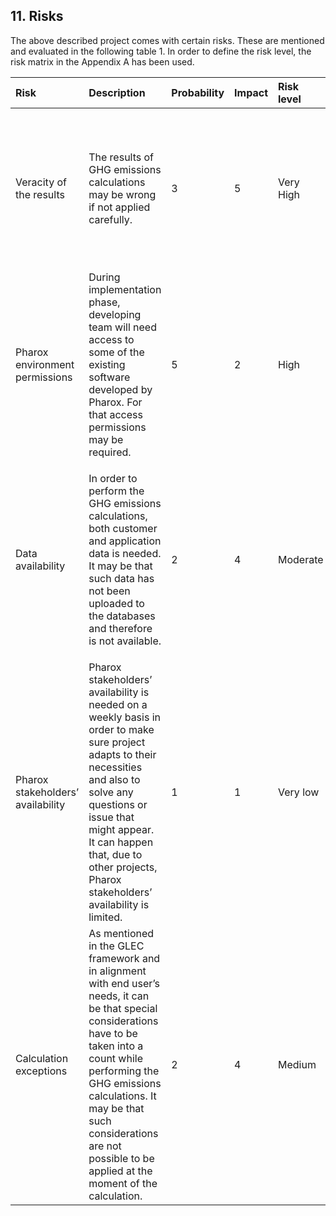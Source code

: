 ## 11. Risks
The above described project comes with certain risks. These are mentioned and evaluated in the following table 1. In order to define the risk level, the risk matrix in the Appendix A has been used.

|Risk|Description|Probability|Impact|Risk level|Countermeasures|
|:----|:----|:----|:----|:----|:----|
|Veracity of the results|The results of GHG emissions calculations may be wrong if not applied carefully.|3|5|Very High|<ul><li>Perform several validation tests using different sets of data.</li><li>During validation, involve end users to validate the results obtained</li></ul> |
|Pharox environment permissions|During implementation phase, developing team will need access to some of the existing software developed by Pharox. For that access permissions may be required.|5|2|High|<ul><li>Discuss with Pharox, in advance, what existing software can be used for this project.</li><li>Ask for access permissions before starting of the implementation phase</li></ul>|
|Data availability|In order to perform the GHG emissions calculations, both customer and application data is needed. It may be that such data has not been uploaded to the databases and therefore is not available.|2|4|Moderate|<ul><li>Provide the system with default data to be able to perform estimations.</li><li>Inform the user that data is not available and therefore accurate calculations cannot be done.</li></ul>|
|Pharox stakeholders’ availability|Pharox stakeholders’ availability is needed on a weekly basis in order to make sure project adapts to their necessities and also to solve any questions or issue that might appear. It can happen that, due to other projects, Pharox stakeholders’ availability is limited.|1|1|Very low|<ul><li>Set up periodically sprint review meetings, where deliveries can be done, and feedback can be given.</li><li>Set up a weekly meeting, where all parties are available to talk about actual status and discuss any issues.</li></ul>|
|Calculation exceptions|As mentioned in the GLEC framework and in alignment with end user’s needs, it can be that special considerations have to be taken into a count while performing the GHG emissions calculations. It may be that such considerations are not possible to be applied at the moment of the calculation.|2|4|Medium|<ul><li>Perform an extensive requirements assessment before starting of implementation.</li><li>Build scalable solution where exceptions can be added to the GHG emissions calculations functions.</li></ul>|
